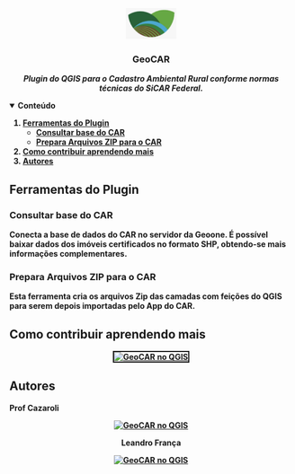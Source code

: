 <!-- PROJECT LOGO -->
<p align="center">
    <img src="https://github.com/OpenGeoOne/GeoCAR/blob/main/images/geocar_logo.jpg" alt="Logo" width="90" height="55">
  <h3 align="center">GeoCAR</h3>
  <p align="center">
    <b><i>Plugin do QGIS para o Cadastro Ambiental Rural conforme normas técnicas do SiCAR Federal.</i><b>
    <br />
  </p>
</p>

<!-- TABLE OF CONTENTS -->
<details open="open">
  <summary>Conteúdo</summary>
  <ol>
      <li>
      <a href="#ferramentas-do-plugin">Ferramentas do Plugin</a>
      <ul>
        <li><a href="#consultar-base-do-car">Consultar base do CAR</a></li>
      </ul>
      <ul>
        <li><a href="#prepara-arquivos-zip-para-o-car">Prepara Arquivos ZIP para o CAR</a></li>
      </ul>
      </li>
    <li>
      <a href="#como-contribuir-aprendendo-mais">Como contribuir aprendendo mais</a>
    </li>
    <li>
      <a href="#autores">Autores</a>
    </li>
  </ol>
</details>


## Ferramentas do Plugin


### Consultar base do CAR
Conecta a base de dados do CAR no servidor da Geoone. É possível baixar dados dos imóveis certificados no formato SHP, obtendo-se mais informações complementares.
<div align="center">  
</div>

### Prepara Arquivos ZIP para o CAR
Esta ferramenta cria os arquivos Zip das camadas com feições do QGIS para serem depois importadas pelo App do CAR.
<div align="center">    
</div>

## Como contribuir aprendendo mais
<div style="text-align: center;"><a
 href="https://portal.geoone.com.br/m/courses"><img
 style="border: 2px solid ;" alt="GeoCAR no QGIS"
 title="CURSO NA GEOONE"
 src="https://files.curseduca.com/04a4f1db-3c21-47da-8b58-d1d3ceed8d90/facefe689e70437ed8f9f108228e80f64e046bbd.webp"></a>
<br>
</div>

## Autores
Prof Cazaroli 
<div style="text-align: center;"><a
 href="https://www.linkedin.com/in/prof-cazaroli-458377274/"><img
 style="border: 0px solid ;width: 20px" alt="GeoCAR no QGIS"
 title="Prof Cazaroli"
 src="https://user-images.githubusercontent.com/52215653/163875911-3ff4d34b-bf67-4b2b-9d2c-8525c1c011a6.png"></a>
<br>

Leandro França
<div style="text-align: center;"><a
 href="https://www.linkedin.com/in/leandro-fran%C3%A7a-93093714b/"><img
 style="border: 0px solid ;width: 20px" alt="GeoCAR no QGIS"
 title="Leandro França"
 src="https://user-images.githubusercontent.com/52215653/163875911-3ff4d34b-bf67-4b2b-9d2c-8525c1c011a6.png"></a>
<br>

